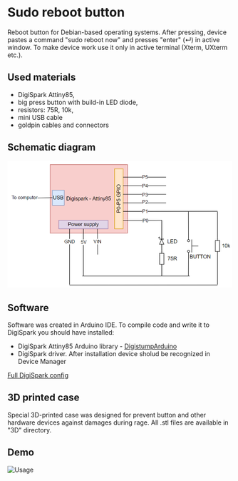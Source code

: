 # Sudo reboot button
Reboot button for Debian-based operating systems. 
After pressing, device pastes a command "sudo reboot now" and presses "enter" (↵) in active window. To make device work use it only in active terminal (Xterm, UXterm etc.).

## Used materials
- DigiSpark Attiny85,
- big press button with build-in LED diode,
- resistors: 75R, 10k,
- mini USB cable
- goldpin cables and connectors

## Schematic diagram
![diagram](diagram.PNG)

## Software
Software was created in Arduino IDE. 
To compile code and write it to DigiSpark you should have installed:
- DigiSpark Attiny85 Arduino library - [DigistumpArduino](https://github.com/digistump/DigistumpArduino)
- DigiSpark driver. After installation device sholud be recognized in Device Manager

[Full DigiSpark config](http://digistump.com/wiki/digispark/tutorials/connecting)

## 3D printed case
Special 3D-printed case was designed for prevent button and other hardware devices against damages during rage. All .stl files are available in "3D" directory.

## Demo
![Usage](usage.gif)



